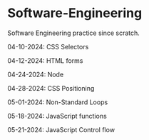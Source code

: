# Software-Engineering
Software Engineering practice since scratch.

04-10-2024: CSS Selectors

04-12-2024: HTML forms

04-24-2024: Node

04-28-2024: CSS Positioning

05-01-2024: Non-Standard Loops

05-18-2024: JavaScript functions

05-21-2024: JavaScript Control flow

